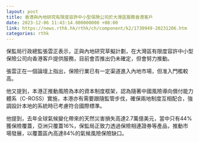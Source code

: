 ```yaml
---
layout: post
title: 香港與內地研究有限度容許中小型保險公司於大灣區服務香港客戶
date: 2023-12-06 11:43:14.000000000 +08:00
link: https://news.rthk.hk/rthk/ch/component/k2/1730949-20231206.htm
categories: rthk
---
```


保監局行政總監張雲正表示，正與內地研究草擬計劃，在大灣區有限度容許中小型保險公司向香港客戶提供服務，目前會否推出仍未確定，但會努力推動。

張雲正在一個論壇上指出，保險行業已有一定渠道進入內地市場，但准入門檻較高。

他又提到，本港正推動風險為本的資本制度框架，認為隨著中國風險導向償付能力體系（C-ROSS）實施，本港亦有需要跟隨監管步伐，確保兩地制度互相配合，強調設計本地的系統時已考慮符合國際標準。

他提到，去年全球氣候變化帶來的天然災害損失高達2.7萬億美元，當中只有44%獲保險覆蓋，亞洲只覆蓋16%，保監局正致力透過保險相連證券等產品，推動市場發展，以覆蓋區內高達84%的氣候風險保險缺口。
